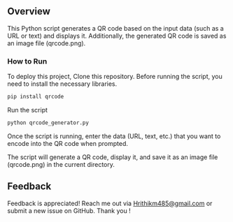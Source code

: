 ## Overview


This Python script generates a QR code based on the input data (such as a URL or text) and displays it. Additionally, the generated QR code is saved as an image file (qrcode.png).
### How to Run

To deploy this project, Clone this repository. Before running the script, you need to install the necessary libraries.

```bash
pip install qrcode

```
Run the script
```bash
python qrcode_generator.py

```
Once the script is running, enter the data (URL, text, etc.) that you want to encode into the QR code when prompted.

The script will generate a QR code, display it, and save it as an image file (qrcode.png) in the current directory.
## Feedback
Feedback is appreciated! Reach me out via Hrithikm485@gmail.com or submit a new issue on GitHub.
Thank you !
